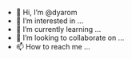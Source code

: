 - 👋 Hi, I’m @dyarom
- 👀 I’m interested in ...
- 🌱 I’m currently learning ...
- 💞️ I’m looking to collaborate on ...
- 📫 How to reach me ...

<!---
dyarom/dyarom is a ✨ special ✨ repository because its `README.md` (this file) appears on your GitHub profile.
You can click the Preview link to take a look at your changes.
--->
